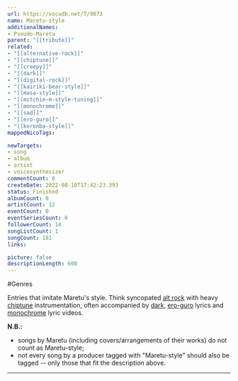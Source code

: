 ```yaml
---
url: https://vocadb.net/T/9073
name: Maretu-style
additionalNames: 
- Pseudo-Maretu
parent: "[[tribute]]"
related:
- "[[alternative-rock]]"
- "[[chiptune]]"
- "[[creepy]]"
- "[[dark]]"
- "[[digital-rock]]"
- "[[kairiki-bear-style]]"
- "[[masa-style]]"
- "[[mitchie-m-style-tuning]]"
- "[[monochrome]]"
- "[[sad]]"
- "[[ero-guro]]"
- "[[koronba-style]]"
mappedNicoTags:

newTargets:
- song
- album
- artist
- voicesynthesizer
commentCount: 0
createDate: 2022-08-18T17:42:23.393
status: Finished
albumCount: 0
artistCount: 12
eventCount: 0
eventSeriesCount: 0
followerCount: 14
songListCount: 1
songCount: 181
links: 

picture: false
descriptionLength: 600
---
```


#Genres

Entries that imitate Maretu's style. Think syncopated [alt rock](https://vocadb.net/T/16/alternative-rock) with heavy [chiptune](https://vocadb.net/T/62/chiptune) instrumentation, often accompanied by [dark](https://vocadb.net/T/2957/dark), [ero-guro](https://vocadb.net/T/4753/ero-guro) lyrics and [monochrome](https://vocadb.net/T/7527/monochrome) lyric videos.

 __N.B.:__
  * songs by Maretu (including covers/arrangements of their works) do not count as Maretu-style;
  * not every song by a producer tagged with "Maretu-style" should also be tagged -- only those that fit the description above.

---


